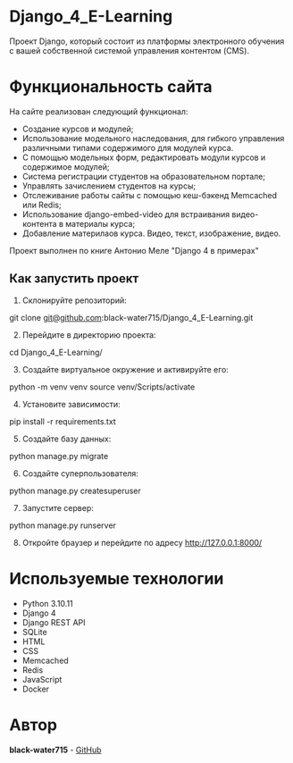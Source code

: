# Django_4_E-Learning
Проект Django, который состоит из платформы электронного обучения с  вашей собственной системой управления контентом (CMS).
# Функциональность сайта
На сайте реализован следующий функционал:
* Создание курсов и модулей;
* Использование модельного наследования, для гибкого управления различными типами содержимого для модулей курса.
* С помощью модельных форм, редактировать модули курсов и содержимое модулей;
* Система регистрации студентов на образовательном портале;
* Управлять зачислением студентов на курсы;
* Отслеживание работы сайты с помощью кеш-бэкенд Memcached или Redis;
* Использование django-embed-video для встраивания видео-контента в материалы курса;
* Добавление материлаов курса. Видео, текст, изображение, видео.

Проект выполнен по книге Антонио Меле "Django 4 в примерах"

## Как запустить проект

1. Склонируйте репозиторий:

git clone git@github.com:black-water715/Django_4_E-Learning.git

2. Перейдите в директорию проекта:

cd Django_4_E-Learning/

3. Создайте виртуальное окружение и активируйте его:

python -m venv venv
source venv/Scripts/activate

4. Установите зависимости:

pip install -r requirements.txt

5. Создайте базу данных:

python manage.py migrate

6. Создайте суперпользователя:

python manage.py createsuperuser 

7. Запустите сервер:

python manage.py runserver

8. Откройте браузер и перейдите по адресу http://127.0.0.1:8000/

# Используемые технологии
* Python 3.10.11
* Django 4
* Django REST API
* SQLite
* HTML 
* CSS
* Memcached
* Redis
* JavaScript
* Docker

# Автор
**black-water715** - [GitHub](https://github.com/black-water715)

